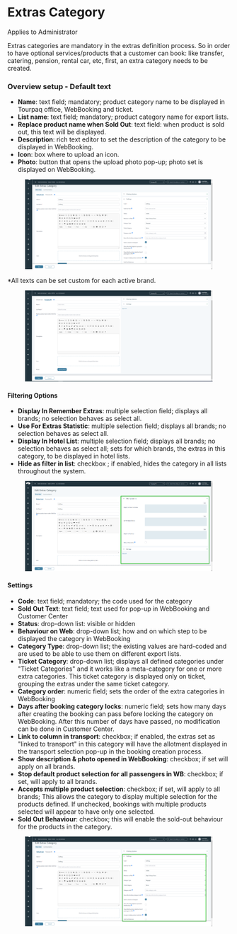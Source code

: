 # Extras Category

Applies to Administrator

Extras categories are mandatory in the extras definition process. So in order to have optional services/products that a customer can book: like transfer, catering, pension, rental car, etc, first, an extra category needs to be created.

### Overview setup - Default text <a href="#overview-setup---default-text" id="overview-setup---default-text"></a>

* **Name**: text field; mandatory; product category name to be displayed in Tourpaq office, WebBooking and ticket.
* **List name**: text field; mandatory; product category name for export lists.
* **Replace product name when Sold Out**: text field: when product is sold out, this text will be displayed.
* **Description**: rich text editor to set the description of the category to be displayed in WebBooking.
* **Icon**: box where to upload an icon.
* **Photo**: button that opens the upload photo pop-up; photo set is displayed on WebBooking.

<figure><img src=".gitbook/assets/ExtraCategoryOverview-cc8404247963c69e65035b9fe43a31e8.png" alt=""><figcaption></figcaption></figure>

\*All texts can be set custom for each active brand.

<figure><img src=".gitbook/assets/ExtraCategoryCustomBrand-594461f051027d3ba8bb1f54ee2bc7e8.png" alt=""><figcaption></figcaption></figure>

#### Filtering Options <a href="#filtering-options" id="filtering-options"></a>

* **Display In Remember Extras**: multiple selection field; displays all brands; no selection behaves as select all.
* **Use For Extras Statistic**: multiple selection field; displays all brands; no selection behaves as select all.
* **Display In Hotel List**: multiple selection field; displays all brands; no selection behaves as select all; sets for which brands, the extras in this category, to be displayed in hotel lists.
* **Hide as filter in list**: checkbox ; if enabled, hides the category in all lists throughout the system.

<figure><img src=".gitbook/assets/ExtraCategoryFilteringOptions-2da18c606917c5debf7b17ec23fcbf0b.png" alt=""><figcaption></figcaption></figure>

#### Settings <a href="#settings" id="settings"></a>

* **Code**: text field; mandatory; the code used for the category
* **Sold Out Text**: text field; text used for pop-up in WebBooking and Customer Center
* **Status**: drop-down list: visible or hidden
* **Behaviour on Web**: drop-down list; how and on which step to be displayed the category in WebBooking
* **Category Type**: drop-down list; the existing values are hard-coded and are used to be able to use them on different export lists.
* **Ticket Category**: drop-down list; displays all defined categories under "Ticket Categories" and it works like a meta-category for one or more extra categories. This ticket category is displayed only on ticket, grouping the extras under the same ticket category.
* **Category order**: numeric field; sets the order of the extra categories in WebBooking
* **Days after booking category locks**: numeric field; sets how many days after creating the booking can pass before locking the category on WebBooking. After this number of days have passed, no modification can be done in Customer Center.
* **Link to column in transport**: checkbox; if enabled, the extras set as "linked to transport" in this category will have the allotment displayed in the transport selection pop-up in the booking creation process.
* **Show description & photo opened in WebBooking**: checkbox; if set will apply on all brands.
* **Stop default product selection for all passengers in WB**: checkbox; if set, will apply to all brands.
* **Accepts multiple product selection**: checkbox; if set, will apply to all brands; This allows the category to display multiple selection for the products defined. If unchecked, bookings with multiple products selected will appear to have only one selected.
* **Sold Out Behaviour**: checkbox; this will enable the sold-out behaviour for the products in the category.

<figure><img src=".gitbook/assets/ExtraCategorySettings-106dd7c02e2b829c2d78a52edf62b298.png" alt=""><figcaption></figcaption></figure>
